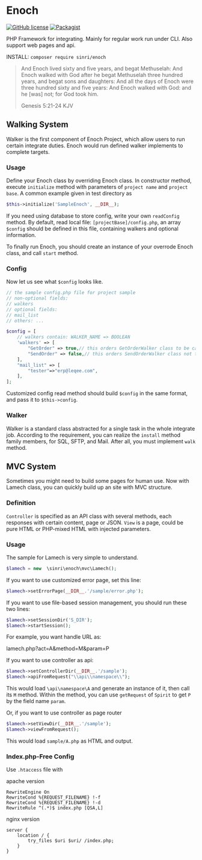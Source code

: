 # Enoch 

[![GitHub license](https://img.shields.io/badge/license-MIT-blue.svg)](https://raw.githubusercontent.com/sinri/enoch/master/LICENSE) [![Packagist](https://img.shields.io/packagist/v/sinri/enoch.svg)](https://packagist.org/packages/sinri/enoch)

PHP Framework for integrating. 
Mainly for regular work run under CLI. 
Also support web pages and api.

INSTALL: `composer require sinri/enoch`

> And Enoch lived sixty and five years, and begat Methuselah: 
> And Enoch walked with God after he begat Methuselah three hundred years, and begat sons and daughters: 
> And all the days of Enoch were three hundred sixty and five years: 
> And Enoch walked with God: and he [was] not; for God took him.
>
>  Genesis 5:21-24 KJV

## Walking System

Walker is the first component of Enoch Project, which allow users to run certain integrate duties.
Enoch would run defined walker implements to complete targets.

### Usage

Define your Enoch class by overriding Enoch class.
In constructor method, execute `initialize` method with parameters of `project name` and `project base`.
A common example given in test directory as 
```php
$this->initialize('SampleEnoch', __DIR__);
```
If you need using database to store config, write your own `readConfig` method. 
By default, read local file: `[projectBase]/config.php`, 
an array `$config` should be defined in this file, containing walkers and optional information.

To finally run Enoch, you should create an instance of your overrode Enoch class, and call `start` method.

### Config

Now let us see what `$config` looks like.
```php
// the sample config.php file for project sample
// non-optional fields:
// walkers
// optional fields:
// mail_list
// others: ...

$config = [
    // walkers contain: WALKER_NAME => BOOLEAN
    'walkers' => [
        "GetOrder" => true,// this orders GetOrderWalker class to be called
        "SendOrder" => false,// this orders SendOrderWalker class not to be called
    ],
    "mail_list" => [
        "tester"=>"erp@leqee.com",
    ],
];

```
Customized config read method should build `$config` in the same format, and pass it to `$this->config`.

### Walker

Walker is a standard class abstracted for a single task in the whole integrate job.
According to the requirement, you can realize the `install` method family members, for SQL, SFTP, and Mail.
After all, you must implement `walk` method.

## MVC System

Sometimes you might need to build some pages for human use.
Now with Lamech class, you can quickly build up an site with MVC structure.

### Definition

`Controller` is specified as an API class with several methods, each responses with certain content, page or JSON.
`View` is a page, could be pure HTML or PHP-mixed HTML with injected parameters.
 
### Usage

The sample for Lamech is very simple to understand.

```php
$lamech = new  \sinri\enoch\mvc\Lamech();
```

If you want to use customized error page, set this line:

```php
$lamech->setErrorPage(__DIR__.'/sample/error.php');
```

If you want to use file-based session management, you should run these two lines:

```php
$lamech->setSessionDir('S_DIR');
$lamech->startSession();
```

For example, you want handle URL as:
 
lamech.php?act=A&method=M&param=P

If you want to use controller as api:
```php
$lamech->setControllerDir(__DIR__.'/sample');
$lamech->apiFromRequest("\\api\\namespace\\");
```
This would load `\api\namespace\A` and generate an instance of it, then call its `M` method.
Within the method, you can use `getRequest` of `Spirit` to get `P` by the field name `param`.

Or, if you want to use controller as page router

```php
$lamech->setViewDir(__DIR__.'/sample');
$lamech->viewFromRequest();
```
This would load `sample/A.php` as HTML and output.

### Index.php-Free Config

Use `.htaccess` file with

apache version

```apacheconfig
RewriteEngine On
RewriteCond %{REQUEST_FILENAME} !-f
RewriteCond %{REQUEST_FILENAME} !-d
RewriteRule ^(.*)$ index.php [QSA,L]
```

nginx version

```nginxconfix
server {
    location / {
        try_files $uri $uri/ /index.php;
    }
}
```